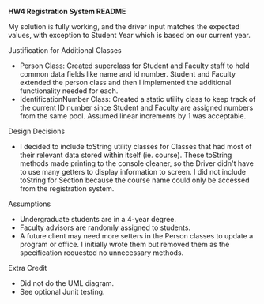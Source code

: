 **HW4 Registration System README**

My solution is fully working, and the driver input matches the expected values,
with exception to Student Year which is based on our current year.

Justification for Additional Classes

* Person Class: Created superclass for Student and Faculty staff to hold common
  data fields like name and id number. Student and Faculty extended the person
  class and then I implemented the additional functionality needed for each.
* IdentificationNumber Class: Created a static utility class to keep track of
  the current ID number since Student and Faculty are assigned numbers from the
  same pool. Assumed linear increments by 1 was acceptable.

Design Decisions

* I decided to include toString utility classes for Classes that had most of
  their relevant data stored within itself (ie. course). These toString methods
  made printing to the console cleaner, so the Driver didn't have to use many
  getters to display information to screen. I did not include toString for
  Section because the course name could only be accessed from the registration
  system.

Assumptions

* Undergraduate students are in a 4-year degree.
* Faculty advisors are randomly assigned to students.
* A future client may need more setters in the Person classes to update a
  program or office. I initially wrote them but removed them as the
  specification requested no unnecessary methods.

Extra Credit

* Did not do the UML diagram.
* See optional Junit testing. 